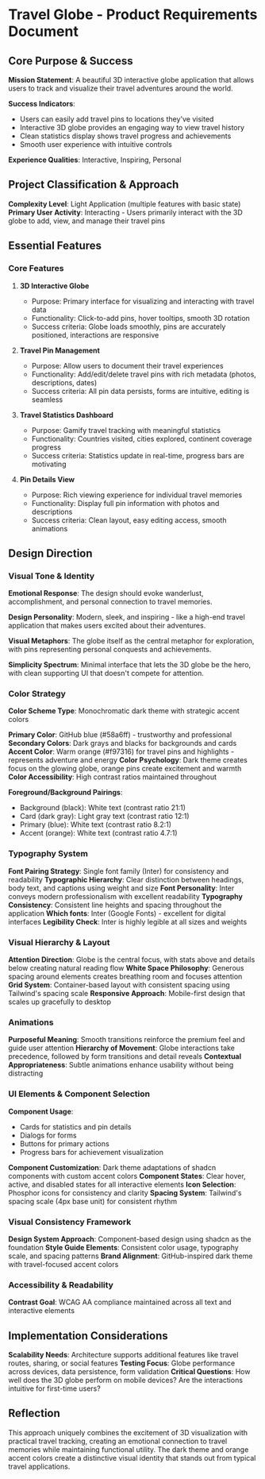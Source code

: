 # Travel Globe - Product Requirements Document

## Core Purpose & Success

**Mission Statement**: A beautiful 3D interactive globe application that allows users to track and visualize their travel adventures around the world.

**Success Indicators**: 
- Users can easily add travel pins to locations they've visited
- Interactive 3D globe provides an engaging way to view travel history
- Clean statistics display shows travel progress and achievements
- Smooth user experience with intuitive controls

**Experience Qualities**: Interactive, Inspiring, Personal

## Project Classification & Approach

**Complexity Level**: Light Application (multiple features with basic state)
**Primary User Activity**: Interacting - Users primarily interact with the 3D globe to add, view, and manage their travel pins

## Essential Features

### Core Features

1. **3D Interactive Globe**
   - Purpose: Primary interface for visualizing and interacting with travel data
   - Functionality: Click-to-add pins, hover tooltips, smooth 3D rotation
   - Success criteria: Globe loads smoothly, pins are accurately positioned, interactions are responsive

2. **Travel Pin Management**
   - Purpose: Allow users to document their travel experiences
   - Functionality: Add/edit/delete travel pins with rich metadata (photos, descriptions, dates)
   - Success criteria: All pin data persists, forms are intuitive, editing is seamless

3. **Travel Statistics Dashboard**
   - Purpose: Gamify travel tracking with meaningful statistics
   - Functionality: Countries visited, cities explored, continent coverage progress
   - Success criteria: Statistics update in real-time, progress bars are motivating

4. **Pin Details View**
   - Purpose: Rich viewing experience for individual travel memories
   - Functionality: Display full pin information with photos and descriptions
   - Success criteria: Clean layout, easy editing access, smooth animations

## Design Direction

### Visual Tone & Identity

**Emotional Response**: The design should evoke wanderlust, accomplishment, and personal connection to travel memories.

**Design Personality**: Modern, sleek, and inspiring - like a high-end travel application that makes users excited about their adventures.

**Visual Metaphors**: The globe itself as the central metaphor for exploration, with pins representing personal conquests and achievements.

**Simplicity Spectrum**: Minimal interface that lets the 3D globe be the hero, with clean supporting UI that doesn't compete for attention.

### Color Strategy

**Color Scheme Type**: Monochromatic dark theme with strategic accent colors

**Primary Color**: GitHub blue (#58a6ff) - trustworthy and professional
**Secondary Colors**: Dark grays and blacks for backgrounds and cards
**Accent Color**: Warm orange (#f97316) for travel pins and highlights - represents adventure and energy
**Color Psychology**: Dark theme creates focus on the glowing globe, orange pins create excitement and warmth
**Color Accessibility**: High contrast ratios maintained throughout

**Foreground/Background Pairings**:
- Background (black): White text (contrast ratio 21:1)
- Card (dark gray): Light gray text (contrast ratio 12:1)
- Primary (blue): White text (contrast ratio 8.2:1)
- Accent (orange): White text (contrast ratio 4.7:1)

### Typography System

**Font Pairing Strategy**: Single font family (Inter) for consistency and readability
**Typographic Hierarchy**: Clear distinction between headings, body text, and captions using weight and size
**Font Personality**: Inter conveys modern professionalism with excellent readability
**Typography Consistency**: Consistent line heights and spacing throughout the application
**Which fonts**: Inter (Google Fonts) - excellent for digital interfaces
**Legibility Check**: Inter is highly legible at all sizes and weights

### Visual Hierarchy & Layout

**Attention Direction**: Globe is the central focus, with stats above and details below creating natural reading flow
**White Space Philosophy**: Generous spacing around elements creates breathing room and focuses attention
**Grid System**: Container-based layout with consistent spacing using Tailwind's spacing scale
**Responsive Approach**: Mobile-first design that scales up gracefully to desktop

### Animations

**Purposeful Meaning**: Smooth transitions reinforce the premium feel and guide user attention
**Hierarchy of Movement**: Globe interactions take precedence, followed by form transitions and detail reveals
**Contextual Appropriateness**: Subtle animations enhance usability without being distracting

### UI Elements & Component Selection

**Component Usage**: 
- Cards for statistics and pin details
- Dialogs for forms
- Buttons for primary actions
- Progress bars for achievement visualization

**Component Customization**: Dark theme adaptations of shadcn components with custom accent colors
**Component States**: Clear hover, active, and disabled states for all interactive elements
**Icon Selection**: Phosphor icons for consistency and clarity
**Spacing System**: Tailwind's spacing scale (4px base unit) for consistent rhythm

### Visual Consistency Framework

**Design System Approach**: Component-based design using shadcn as the foundation
**Style Guide Elements**: Consistent color usage, typography scale, and spacing patterns
**Brand Alignment**: GitHub-inspired dark theme with travel-focused accent colors

### Accessibility & Readability

**Contrast Goal**: WCAG AA compliance maintained across all text and interactive elements

## Implementation Considerations

**Scalability Needs**: Architecture supports additional features like travel routes, sharing, or social features
**Testing Focus**: Globe performance across devices, data persistence, form validation
**Critical Questions**: How well does the 3D globe perform on mobile devices? Are the interactions intuitive for first-time users?

## Reflection

This approach uniquely combines the excitement of 3D visualization with practical travel tracking, creating an emotional connection to travel memories while maintaining functional utility. The dark theme and orange accent colors create a distinctive visual identity that stands out from typical travel applications.